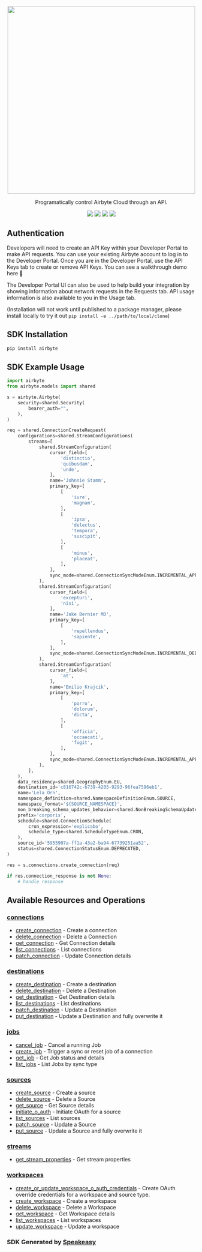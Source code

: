 <div align="center">
        <img src="https://user-images.githubusercontent.com/68016351/222853569-b35cc448-6481-4cf2-a237-bd5da47e94fd.png" width="500">
   <p>Programatically control Airbyte Cloud through an API.</p>
   <a href="https://resend.com/docs/api-reference/concepts"><img src="https://img.shields.io/static/v1?label=Docs&message=API Ref&color=000000&style=for-the-badge" /></a>
   <a href="https://github.com/speakeasy-sdks/airbyte-python-sdk/actions"><img src="https://img.shields.io/github/actions/workflow/status/speakeasy-sdks/airbyte-python-sdk/speakeasy_sdk_generation.yml?style=for-the-badge" /></a>
  <a href="https://opensource.org/licenses/MIT"><img src="https://img.shields.io/badge/License-MIT-blue.svg?style=for-the-badge" /></a>
  <a href="https://github.com/speakeasy-sdks/airbyte-python-sdk/releases"><img src="https://img.shields.io/github/v/release/speakeasy-sdks/airbyte-python-sdk?sort=semver&style=for-the-badge" /></a>
</div>

## Authentication

Developers will need to create an API Key within your Developer Portal to make API requests. You can use your existing Airbyte account to log in to the Developer Portal. Once you are in the Developer Portal, use the API Keys tab to create or remove API Keys. You can see a walkthrough demo here 🎦

The Developer Portal UI can also be used to help build your integration by showing information about network requests in the Requests tab. API usage information is also available to you in the Usage tab.

(Installation will not work until published to a package manager, please install locally to try it out `pip install -e ../path/to/local/clone`)
<!-- Start SDK Installation -->
## SDK Installation

```bash
pip install airbyte
```
<!-- End SDK Installation -->

## SDK Example Usage
<!-- Start SDK Example Usage -->
```python
import airbyte
from airbyte.models import shared

s = airbyte.Airbyte(
    security=shared.Security(
        bearer_auth="",
    ),
)

req = shared.ConnectionCreateRequest(
    configurations=shared.StreamConfigurations(
        streams=[
            shared.StreamConfiguration(
                cursor_field=[
                    'distinctio',
                    'quibusdam',
                    'unde',
                ],
                name='Johnnie Stamm',
                primary_key=[
                    [
                        'iure',
                        'magnam',
                    ],
                    [
                        'ipsa',
                        'delectus',
                        'tempora',
                        'suscipit',
                    ],
                    [
                        'minus',
                        'placeat',
                    ],
                ],
                sync_mode=shared.ConnectionSyncModeEnum.INCREMENTAL_APPEND,
            ),
            shared.StreamConfiguration(
                cursor_field=[
                    'excepturi',
                    'nisi',
                ],
                name='Jake Bernier MD',
                primary_key=[
                    [
                        'repellendus',
                        'sapiente',
                    ],
                ],
                sync_mode=shared.ConnectionSyncModeEnum.INCREMENTAL_DEDUPED_HISTORY,
            ),
            shared.StreamConfiguration(
                cursor_field=[
                    'at',
                ],
                name='Emilio Krajcik',
                primary_key=[
                    [
                        'porro',
                        'dolorum',
                        'dicta',
                    ],
                    [
                        'officia',
                        'occaecati',
                        'fugit',
                    ],
                ],
                sync_mode=shared.ConnectionSyncModeEnum.INCREMENTAL_APPEND,
            ),
        ],
    ),
    data_residency=shared.GeographyEnum.EU,
    destination_id='c816742c-b739-4205-9293-96fea7596eb1',
    name='Lela Orn',
    namespace_definition=shared.NamespaceDefinitionEnum.SOURCE,
    namespace_format='${SOURCE_NAMESPACE}',
    non_breaking_schema_updates_behavior=shared.NonBreakingSchemaUpdatesBehaviorEnum.IGNORE,
    prefix='corporis',
    schedule=shared.ConnectionSchedule(
        cron_expression='explicabo',
        schedule_type=shared.ScheduleTypeEnum.CRON,
    ),
    source_id='5955907a-ff1a-43a2-ba94-67739251aa52',
    status=shared.ConnectionStatusEnum.DEPRECATED,
)

res = s.connections.create_connection(req)

if res.connection_response is not None:
    # handle response
```
<!-- End SDK Example Usage -->

<!-- Start SDK Available Operations -->
## Available Resources and Operations


### [connections](docs/connections/README.md)

* [create_connection](docs/connections/README.md#create_connection) - Create a connection
* [delete_connection](docs/connections/README.md#delete_connection) - Delete a Connection
* [get_connection](docs/connections/README.md#get_connection) - Get Connection details
* [list_connections](docs/connections/README.md#list_connections) - List connections
* [patch_connection](docs/connections/README.md#patch_connection) - Update Connection details

### [destinations](docs/destinations/README.md)

* [create_destination](docs/destinations/README.md#create_destination) - Create a destination
* [delete_destination](docs/destinations/README.md#delete_destination) - Delete a Destination
* [get_destination](docs/destinations/README.md#get_destination) - Get Destination details
* [list_destinations](docs/destinations/README.md#list_destinations) - List destinations
* [patch_destination](docs/destinations/README.md#patch_destination) - Update a Destination
* [put_destination](docs/destinations/README.md#put_destination) - Update a Destination and fully overwrite it

### [jobs](docs/jobs/README.md)

* [cancel_job](docs/jobs/README.md#cancel_job) - Cancel a running Job
* [create_job](docs/jobs/README.md#create_job) - Trigger a sync or reset job of a connection
* [get_job](docs/jobs/README.md#get_job) - Get Job status and details
* [list_jobs](docs/jobs/README.md#list_jobs) - List Jobs by sync type

### [sources](docs/sources/README.md)

* [create_source](docs/sources/README.md#create_source) - Create a source
* [delete_source](docs/sources/README.md#delete_source) - Delete a Source
* [get_source](docs/sources/README.md#get_source) - Get Source details
* [initiate_o_auth](docs/sources/README.md#initiate_o_auth) - Initiate OAuth for a source
* [list_sources](docs/sources/README.md#list_sources) - List sources
* [patch_source](docs/sources/README.md#patch_source) - Update a Source
* [put_source](docs/sources/README.md#put_source) - Update a Source and fully overwrite it

### [streams](docs/streams/README.md)

* [get_stream_properties](docs/streams/README.md#get_stream_properties) - Get stream properties

### [workspaces](docs/workspaces/README.md)

* [create_or_update_workspace_o_auth_credentials](docs/workspaces/README.md#create_or_update_workspace_o_auth_credentials) - Create OAuth override credentials for a workspace and source type.
* [create_workspace](docs/workspaces/README.md#create_workspace) - Create a workspace
* [delete_workspace](docs/workspaces/README.md#delete_workspace) - Delete a Workspace
* [get_workspace](docs/workspaces/README.md#get_workspace) - Get Workspace details
* [list_workspaces](docs/workspaces/README.md#list_workspaces) - List workspaces
* [update_workspace](docs/workspaces/README.md#update_workspace) - Update a workspace
<!-- End SDK Available Operations -->

### SDK Generated by [Speakeasy](https://docs.speakeasyapi.dev/docs/using-speakeasy/client-sdks)

